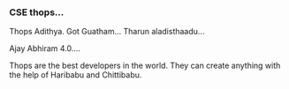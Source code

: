 ### CSE thops...

Thops Adithya.
Got Guatham...
Tharun aladisthaadu...  
  
Ajay Abhiram 4.0....

Thops are the best developers in the world. They can create anything with the help of Haribabu and Chittibabu. 